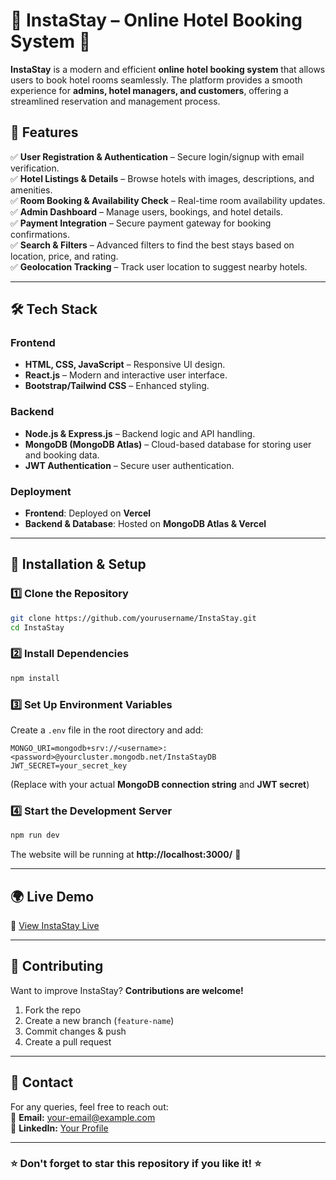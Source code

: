 # 📢 InstaStay – Online Hotel Booking System 🏨

**InstaStay** is a modern and efficient **online hotel booking system** that allows users to book hotel rooms seamlessly. The platform provides a smooth experience for **admins, hotel managers, and customers**, offering a streamlined reservation and management process.

## 🚀 Features
✅ **User Registration & Authentication** – Secure login/signup with email verification.  
✅ **Hotel Listings & Details** – Browse hotels with images, descriptions, and amenities.  
✅ **Room Booking & Availability Check** – Real-time room availability updates.  
✅ **Admin Dashboard** – Manage users, bookings, and hotel details.  
✅ **Payment Integration** – Secure payment gateway for booking confirmations.  
✅ **Search & Filters** – Advanced filters to find the best stays based on location, price, and rating.  
✅ **Geolocation Tracking** – Track user location to suggest nearby hotels.  

---

## 🛠️ Tech Stack
### **Frontend**
- **HTML, CSS, JavaScript** – Responsive UI design.
- **React.js** – Modern and interactive user interface.
- **Bootstrap/Tailwind CSS** – Enhanced styling.

### **Backend**
- **Node.js & Express.js** – Backend logic and API handling.
- **MongoDB (MongoDB Atlas)** – Cloud-based database for storing user and booking data.
- **JWT Authentication** – Secure user authentication.

### **Deployment**
- **Frontend**: Deployed on **Vercel**  
- **Backend & Database**: Hosted on **MongoDB Atlas & Vercel**

---

## 📂 Installation & Setup

### **1️⃣ Clone the Repository**
```bash
git clone https://github.com/yourusername/InstaStay.git
cd InstaStay
```

### **2️⃣ Install Dependencies**
```bash
npm install
```

### **3️⃣ Set Up Environment Variables**
Create a `.env` file in the root directory and add:
```env
MONGO_URI=mongodb+srv://<username>:<password>@yourcluster.mongodb.net/InstaStayDB
JWT_SECRET=your_secret_key
```
(Replace with your actual **MongoDB connection string** and **JWT secret**)

### **4️⃣ Start the Development Server**
```bash
npm run dev
```
The website will be running at **http://localhost:3000/** 🎉

---

## 🌍 Live Demo
🔗 [View InstaStay Live](https://your-vercel-url.vercel.app)  

---

## 🤝 Contributing
Want to improve InstaStay? **Contributions are welcome!**  
1. Fork the repo  
2. Create a new branch (`feature-name`)  
3. Commit changes & push  
4. Create a pull request  

---

## 📧 Contact
For any queries, feel free to reach out:  
📩 **Email:** your-email@example.com  
🔗 **LinkedIn:** [Your Profile](https://linkedin.com/in/yourprofile)  

---

### ⭐ Don't forget to **star** this repository if you like it! ⭐
